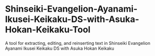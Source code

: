 # Shinseiki-Evangelion-Ayanami-Ikusei-Keikaku-DS-with-Asuka-Hokan-Keikaku-Tool
A tool for extracting, editing, and reinserting text in Shinseiki Evangelion Ayanami Ikusei Keikaku DS with Asuka Hokan Keikaku 
